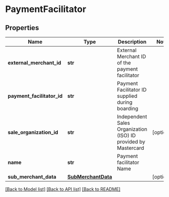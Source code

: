# PaymentFacilitator

## Properties
Name | Type | Description | Notes
------------ | ------------- | ------------- | -------------
**external_merchant_id** | **str** | External Merchant ID of the payment facilitator | 
**payment_facilitator_id** | **str** | Payment Facilitator ID supplied during boarding | 
**sale_organization_id** | **str** | Independent Sales Organization (ISO) ID provided by Mastercard | [optional] 
**name** | **str** | Payment facilitator Name | 
**sub_merchant_data** | [**SubMerchantData**](SubMerchantData.md) |  | [optional] 

[[Back to Model list]](../README.md#documentation-for-models) [[Back to API list]](../README.md#documentation-for-api-endpoints) [[Back to README]](../README.md)


